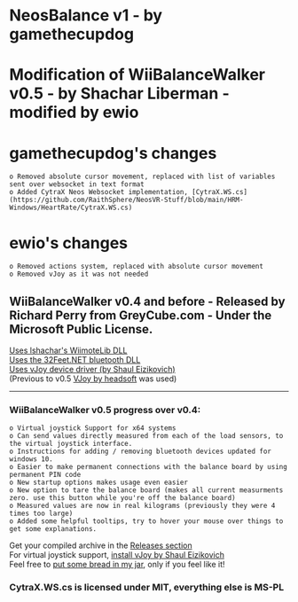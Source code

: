 # NeosBalance v1 - by gamethecupdog
# Modification of WiiBalanceWalker v0.5 - by Shachar Liberman - modified by ewio

# gamethecupdog's changes
	o Removed absolute cursor movement, replaced with list of variables sent over websocket in text format
	o Added CytraX Neos Websocket implementation, [CytraX.WS.cs](https://github.com/RaithSphere/NeosVR-Stuff/blob/main/HRM-Windows/HeartRate/CytraX.WS.cs)

# ewio's changes
	o Removed actions system, replaced with absolute cursor movement
	o Removed vJoy as it was not needed

## WiiBalanceWalker v0.4 and before - Released by Richard Perry from GreyCube.com - Under the Microsoft Public License.
 
[Uses lshachar's WiimoteLib DLL  ](https://github.com/lshachar/WiimoteLib)<br/>
[Uses the 32Feet.NET bluetooth DLL](http://32feet.codeplex.com)<br/>
[Uses vJoy device driver (by Shaul Eizikovich)]( http://vjoystick.sourceforge.net/)<br/>
(Previous to  v0.5 [VJoy by headsoft](http://headsoft.com.au/index.php?category=vjoy) was used)<br/>
***

### WiiBalanceWalker v0.5 progress over v0.4:
	o Virtual joystick Support for x64 systems
	o Can send values directly measured from each of the load sensors, to the virtual joystick interface.
	o Instructions for adding / removing bluetooth devices updated for windows 10. 
	o Easier to make permanent connections with the balance board by using permanent PIN code
	o New startup options makes usage even easier
	o New option to tare the balance board (makes all current measurments zero. use this button while you're off the balance board)
	o Measured values are now in real kilograms (previously they were 4 times too large)
	o Added some helpful tooltips, try to hover your mouse over things to get some explanations.

Get your compiled archive in the [Releases section](https://github.com/lshachar/Wiibalancewalker/releases)<br/>
For virtual joystick support, [install vJoy by Shaul Eizikovich](http://vjoystick.sourceforge.net/site/index.php/download-a-install/download)<br/>
Feel free to [put some bread in my jar](https://paypal.me/lshachar?locale.x=en_US), only if you feel like it!

### CytraX.WS.cs is licensed under MIT, everything else is MS-PL